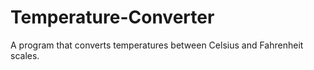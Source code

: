 # Temperature-Converter
A program that converts temperatures between Celsius and Fahrenheit scales.
